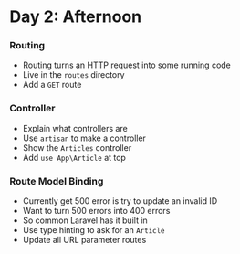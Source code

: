 # Day 2: Afternoon

### Routing
- Routing turns an HTTP request into some running code
- Live in the `routes` directory
- Add a `GET` route

### Controller
- Explain what controllers are
- Use `artisan` to make a controller
- Show the `Articles` controller
- Add `use App\Article` at top

### Route Model Binding
- Currently get 500 error is try to update an invalid ID
- Want to turn 500 errors into 400 errors
- So common Laravel has it built in
- Use type hinting to ask for an `Article`
- Update all URL parameter routes